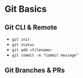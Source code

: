 # Git Basics

## Git CLI & Remote

- `git init`
- `git status`
- `git add <filename>`
- `git commit -m "Commit message"`

## Git Branches & PRs
